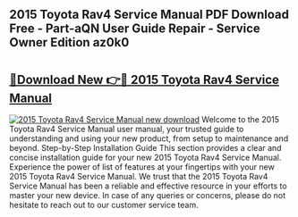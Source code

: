## 2015 Toyota Rav4 Service Manual PDF Download Free - Part-aQN User Guide Repair - Service Owner Edition az0k0

# <h2><a href="http://bc14273.oget.top/?id=2015+Toyota+Rav4+Service+Manual">🔗Download New 👉🔴 2015 Toyota Rav4 Service Manual</a></h2>

[![2015 Toyota Rav4 Service Manual new download](https://i.imgur.com/5g1atiW.png)](http://bc14273.oget.top/?id=2015+Toyota+Rav4+Service+Manual)
Welcome to the 2015 Toyota Rav4 Service Manual user manual, your trusted guide to understanding and using your new product, from setup to maintenance and beyond. Step-by-Step Installation Guide This section provides a clear and concise installation guide for your new 2015 Toyota Rav4 Service Manual. Experience the power of list of features at your fingertips with your new 2015 Toyota Rav4 Service Manual. We trust that the 2015 Toyota Rav4 Service Manual has been a reliable and effective resource in your efforts to master your new device. In case of any queries or concerns, please do not hesitate to reach out to our customer service team.
